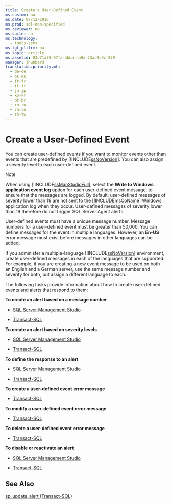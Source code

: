 ```yaml
---
title: Create a User-Defined Event
ms.custom: na
ms.date: 07/12/2016
ms.prod: sql-non-specified
ms.reviewer: na
ms.suite: na
ms.technology: 
  - tools-ssms
ms.tgt_pltfrm: na
ms.topic: article
ms.assetid: 03d71a35-97fa-4bba-aa9a-23ac9c9cf879
manager: jhubbard
translation.priority.mt: 
  - de-de
  - es-es
  - fr-fr
  - it-it
  - ja-jp
  - ko-kr
  - pt-br
  - ru-ru
  - zh-cn
  - zh-tw
---
```

# Create a User-Defined Event
You can create user\-defined events if you want to monitor events other than events that are predefined by [!INCLUDE[ssNoVersion](../content/includes/ssNoVersion_md.md)]. You can also assign a severity level to each user\-defined event.  
  
> [!NOTE]  
> When using [!INCLUDE[ssManStudioFull](../content/includes/ssManStudioFull_md.md)], select the **Write to Windows application event log** option for each user\-defined event message, to ensure that the messages are logged. By default, user\-defined messages of severity lower than 19 are not sent to the [!INCLUDE[msCoName](../content/includes/msCoName_md.md)] Windows application log when they occur. User\-defined messages of severity lower than 19 therefore do not trigger SQL Server Agent alerts.  
  
User\-defined events must have a unique message number. Message numbers for a user\-defined event must be greater than 50,000. You can define messages for the event in multiple languages. However, an **En\-US** error message must exist before messages in other languages can be added.  
  
If you administer a multiple\-language [!INCLUDE[ssNoVersion](../content/includes/ssNoVersion_md.md)] environment, create user\-defined messages in each of the languages that are supported. For example, if you are creating a new event message to be used on both an English and a German server, use the same message number and severity for both, but assign a different language to each.  
  
The following tasks provide information about how to create user\-defined events and alerts that respond to them:  
  
**To create an alert based on a message number**  
  
-   [SQL Server Management Studio](../content/Create-an-Alert-Using-an-Error-Number.md)  
  
-   [Transact-SQL](assetId:///d9b41853-e22d-4813-a79f-57efb4511f09)  
  
**To create an alert based on severity levels**  
  
-   [SQL Server Management Studio](../content/Create-an-Alert-Using-Severity-Level.md)  
  
-   [Transact-SQL](assetId:///d9b41853-e22d-4813-a79f-57efb4511f09)  
  
**To define the response to an alert**  
  
-   [SQL Server Management Studio](../content/Define-the-Response-to-an-Alert--SQL-Server-Management-Studio-.md)  
  
-   [Transact-SQL](assetId:///0525e0a2-ed0b-4e69-8a4c-a9e3e3622fbd)  
  
**To create a user\-defined event error message**  
  
-   [Transact-SQL](assetId:///54746d30-f944-40e5-a707-f2d9be0fb9eb)  
  
**To modify a user\-defined event error message**  
  
-   [Transact-SQL](assetId:///1b28f280-8ef9-48e9-bd99-ec14d79abaca)  
  
**To delete a user\-defined event error message**  
  
-   [Transact-SQL](assetId:///17287a15-cdde-43d1-bb18-9f920bc15db8)  
  
**To disable or reactivate an alert**  
  
-   [SQL Server Management Studio](../content/Disable-or-Reactivate-an-Alert.md)  
  
-   [Transact-SQL](assetId:///4bbaeaab-8aca-4c9e-abc1-82ce73090bd3)  
  
## See Also  
[sp_update_alert (Transact-SQL)](assetId:///4bbaeaab-8aca-4c9e-abc1-82ce73090bd3)  
  
